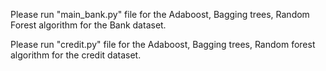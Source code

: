 Please run "main_bank.py" file for the Adaboost, Bagging trees, Random Forest algorithm for the Bank dataset.

Please run "credit.py" file for the Adaboost, Bagging trees, Random forest algorithm for the credit dataset.
